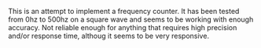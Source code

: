 This is an attempt to implement a frequency counter.
It has been tested from 0hz to 500hz on a square wave and seems to be working with enough accuracy.
Not reliable enough for anything that requires high precision and/or response time, althoug it
seems to be very responsive.
